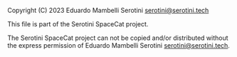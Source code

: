 Copyright (C) 2023 Eduardo Mambelli Serotini <serotini@serotini.tech>

This file is part of the Serotini SpaceCat project.

The Serotini SpaceCat project can not be copied and/or distributed without the express
permission of Eduardo Mambelli Serotini <serotini@serotini.tech>.
